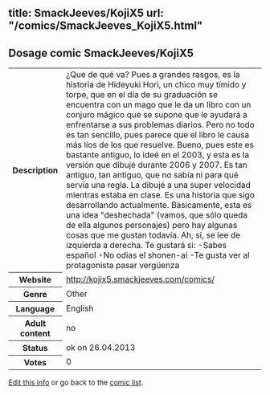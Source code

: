 title: SmackJeeves/KojiX5
url: "/comics/SmackJeeves_KojiX5.html"
---
Dosage comic SmackJeeves/KojiX5
-----------------------------------------

<p id="msg"></p>
<script type="text/javascript">
if (window.location.search === '?edit_info_mail=sent_ok') {
  var elem = document.getElementById("msg");
  elem.innerHTML = 'Edited information sucessfully sent.';
  elem.className = 'ok';
}
</script>
<table class="comicinfo">
<tr>
<th>Description</th><td>¿Que de qué va? Pues a grandes rasgos, es la historia de Hideyuki Hori, un chico muy tímido y torpe, que en el día de su graduación se encuentra con un mago que le da un libro con un conjuro mágico que se supone que le ayudará a enfrentarse a sus problemas diarios. Pero no todo es tan sencillo, pues parece que el libro le causa más líos de los que resuelve. Bueno, pues este es bastante antiguo, lo ideé en el 2003, y esta es la versión que dibujé durante 2006 y 2007. Es tan antiguo, tan antiguo, que no sabía ni para qué servía una regla. La dibujé a una super velocidad mientras estaba en clase. Es una historia que sigo desarrollando actualmente. Básicamente, esta es una idea &quot;deshechada&quot; (vamos, que sólo queda de ella algunos personajes) pero hay algunas cosas que me gustan todavía. Ah, sí, se lee de izquierda a derecha. Te gustará si: -Sabes español -No odias el shonen-ai -Te gusta ver al protagonista pasar vergüenza</td>
</tr>
<tr>
<th>Website</th><td><a href="http://kojix5.smackjeeves.com/comics/">http://kojix5.smackjeeves.com/comics/</a></td>
</tr>
<tr>
<th>Genre</th><td>Other</td>
</tr>
<tr>
<th>Language</th><td>English</td>
</tr>
<tr>
<th>Adult content</th><td>no</td>
</tr>
<tr>
<th>Status</th><td>ok on 26.04.2013</td>
</tr>
<tr>
<th>Votes</th><td>0</td>
</tr>
</table>

[Edit this info](SmackJeeves_KojiX5_edit.html) or go back to the [comic list](../comic-index.html).
